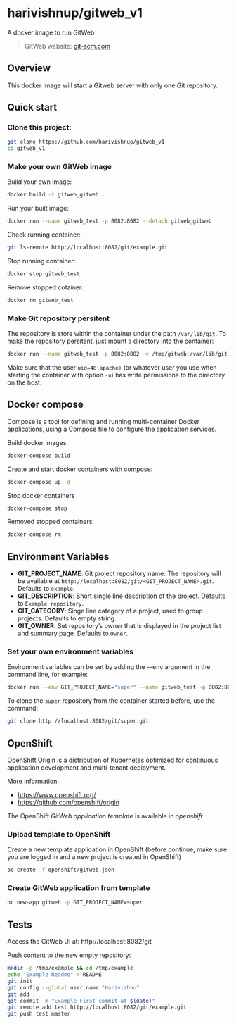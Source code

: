 # harivishnup/gitweb_v1

A docker image to run GitWeb

> GitWeb website: [git-scm.com](https://git-scm.com/docs/gitweb)

## Overview

This docker image will start a Gitweb server with only one Git repository.

## Quick start

### Clone this project:

``` bash
git clone https://github.com/harivishnup/gitweb_v1
cd gitweb_v1
```

### Make your own GitWeb image

Build your own image:

``` bash
docker build -t gitweb_gitweb .
```

Run your built image:

``` bash
docker run --name gitweb_test -p 8082:8082 --detach gitweb_gitweb
```

Check running container:

``` bash
git ls-remote http://localhost:8082/git/example.git
```

Stop running container:

``` bash
docker stop gitweb_test
```

Remove stopped cotainer:

``` bash
docker rm gitweb_test
```

### Make Git repository persitent

The repository is store within the container under the path `/var/lib/git`. To make the repository persitent, just mount
a directory into the container:

``` bash
docker run --name gitweb_test -p 8082:8082 -v /tmp/gitweb:/var/lib/git --detach gitweb_gitweb
```

Make sure that the user `uid=48(apache)` (or whatever user you use when starting the container with option `-u`) has
write permissions to the directory on the host.

## Docker compose

Compose is a tool for defining and running multi-container Docker applications, using a Compose file  to configure
the application services.

Build docker images:

``` bash
docker-compose build
```

Create and start docker containers with compose:

``` bash
docker-compose up -d
```

Stop docker containers

``` bash
docker-compose stop
```

Removed stopped containers:

``` bash
docker-compose rm
```

## Environment Variables

- **GIT_PROJECT_NAME**: Git project repository name. The repository will be available at
`http://localhost:8082/git/<GIT_PROJECT_NAME>.git`. Defaults to `example`.
- **GIT_DESCRIPTION**: Short single line description of the project. Defaults to `Example repository`.
- **GIT_CATEGORY**: Singe line category of a project, used to group projects. Defaults to empty string.
- **GIT_OWNER**: Set repository’s owner that is displayed in the project list and summary page. Defaults to `Owner`.

### Set your own environment variables

Environment variables can be set by adding the --env argument in the command line, for example:

``` bash
docker run --env GIT_PROJECT_NAME="super" --name gitweb_test -p 8082:8082 --detach gitweb_gitweb
```

To clone the `super` repository from the container started before, use the command:

``` bash
git clone http://localhost:8082/git/super.git
```

## OpenShift

OpenShift Origin is a distribution of Kubernetes optimized for continuous application development and multi-tenant deployment.

More information:
- https://www.openshift.org/
- https://github.com/openshift/origin

The OpenShift *GitWeb application template* is available in *openshift*

### Upload template to OpenShift

Create a new template application in OpenShift (before continue, make sure you are logged in and a new project is created in OpenShift)

``` bash
oc create -f openshift/gitweb.json
```

### Create GitWeb application from template

``` bash
oc new-app gitweb -p GIT_PROJECT_NAME=super
```

## Tests

Access the GitWeb UI at: http://localhost:8082/git

Push content to the new empty repository:

``` bash
mkdir -p /tmp/example && cd /tmp/example
echo "Example Readme" > README
git init
git config --global user.name "Harivishnu"
git add .
git commit -m "Example First commit at $(date)"
git remote add test http://localhost:8082/git/example.git
git push test master
```
